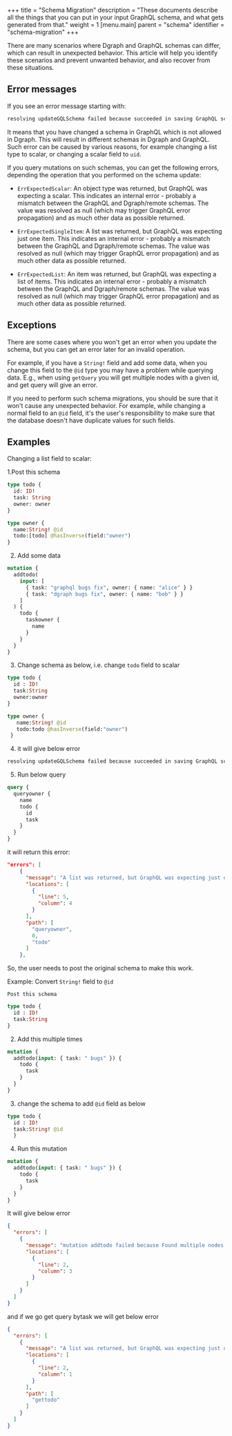 +++
title = "Schema Migration"
description = "These documents describe all the things that you can put in your input GraphQL schema, and what gets generated from that."
weight = 1
[menu.main]
    parent = "schema"
    identifier = "schema-migration"
+++

There are many scenarios where Dgraph and GraphQL schemas can differ, which can result in unexpected behavior. 
This article will help you identify these scenarios and prevent unwanted behavior, and also recover from these situations.

## Error messages

If you see an error message starting with:

```txt
resolving updateGQLSchema failed because succeeded in saving GraphQL schema but failed to alter Dgraph schema - GraphQL layer may exhibit unexpected behaviour, reapplying the old GraphQL schema may prevent any issues
```

It means that you have changed a schema in GraphQL which is not allowed in Dgraph.
This will result in different schemas in Dgraph and GraphQL.
Such error can be caused by various reasons, for example changing a list type to scalar, or changing a scalar field to `uid`.

If you query mutations on such schemas, you can get the following errors, depending the operation that you performed on the schema update: 

 - `ErrExpectedScalar`: An object type was returned, but GraphQL was expecting a scalar. This indicates an internal error -  probably a mismatch between the GraphQL and Dgraph/remote schemas. The value was resolved as null (which may trigger GraphQL error propagation)   and as much other data as possible returned.

 - `ErrExpectedSingleItem`: A list was returned, but GraphQL was expecting just one item.  This indicates an internal error -  probably a mismatch between the GraphQL and Dgraph/remote schemas.  The value was resolved as null (which may trigger GraphQL error propagation)  and as much other data as possible returned.

 - `ErrExpectedList`: An item was returned, but GraphQL was expecting a list of items. This indicates an internal error - probably a mismatch between the GraphQL and Dgraph/remote schemas. The value was resolved as null (which may trigger GraphQL error propagation)  and as much other data as possible returned.
 
## Exceptions

There are some cases where you won't get an error when you update the schema, but you can get an error later for an invalid operation.

For example, if you have a `String!` field and add some data, when you change this field to the `@id` type you may have a problem while querying data. E.g., when using `getQuery` you will get multiple nodes with a given id, and get query will give an error.

If you need to perform such schema migrations, you should be sure that it won't cause any unexpected behavior.
For example, while changing a normal field to an `@id` field, it's the user's responsibility to make sure that the database doesn't have duplicate values for such fields.

## Examples

Changing a list field to scalar:

1.Post this schema

```graphql
type todo {
  id: ID!    
  task: String   
  owner: owner
}  

type owner {
  name:String! @id 
  todo:[todo] @hasInverse(field:"owner")
}
```

2. Add some data

```graphql
mutation {
  addtodo(
    input: [
      { task: "graphql bugs fix", owner: { name: "alice" } }
      { task: "dgraph bugs fix", owner: { name: "bob" } }
    ]
  ) {
    todo {
      taskowner {
        name
      }
    }
  }
}
```

3. Change schema as below, i.e. change `todo` field to scalar

```graphql
type todo {
  id : ID!
  task:String
  owner:owner
}

type owner {
   name:String! @id
   todo:todo @hasInverse(field:"owner")
 }
```

4.  it will give below error 

```txt
resolving updateGQLSchema failed because succeeded in saving GraphQL schema but failed to alter Dgraph schema - GraphQL layer may exhibit unexpected behaviour, reapplying the old GraphQL schema may prevent any issues: Schema change not allowed from [uid] => uid without deleting pred: owner.todo (Locations: [{Line: 3, Column: 4}])
```

5. Run below query 

```graphql
query {
  queryowner {
    name
    todo {
      id
      task
    }
  }
}
```

it will return this error:

```json
"errors": [
    {
      "message": "A list was returned, but GraphQL was expecting just one item. This indicates an internal error - probably a mismatch between the GraphQL and Dgraph/remote schemas. The value was resolved as null (which may trigger GraphQL error propagation) and as much other data as possible returned.",
      "locations": [
        {
          "line": 5,
          "column": 4
        }
      ],
      "path": [
        "queryowner",
        0,
        "todo"
      ]
    },
 ```
 
 So, the user needs to post the original schema to make this work.
 
 Example: Convert `String!` field to `@id` 

    Post this schema
```graphql
type todo {
  id : ID!
  task:String
}
```

2. Add this multiple times
```graphql
mutation {
  addtodo(input: { task: " bugs" }) {
    todo {
      task
    }
  }
}
```

3. change the schema to add `@id` field as below
```graphql
type todo {
  id : ID!
  task:String! @id
  }
```
  
  4. Run this mutation 
```graphql
mutation {
  addtodo(input: { task: " bugs" }) {
    todo {
      task
    }
  }
}
```

It will give below error 

```json
{
  "errors": [
    {
      "message": "mutation addtodo failed because Found multiple nodes with ID: 0x9c44",
      "locations": [
        {
          "line": 2,
          "column": 3
        }
      ]
    }
  ]
}
```

and if we go get query bytask we will get below error 

```json
{
  "errors": [
    {
      "message": "A list was returned, but GraphQL was expecting just one item. This indicates an internal error - probably a mismatch between the GraphQL and Dgraph/remote schemas. The value was resolved as null (which may trigger GraphQL error propagation) and as much other data as possible returned.",
      "locations": [
        {
          "line": 2,
          "column": 1
        }
      ],
      "path": [
        "gettodo"
      ]
    }
  ]
}
```
